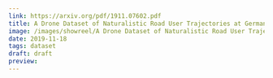 ```yaml
---
link: https://arxiv.org/pdf/1911.07602.pdf
title: A Drone Dataset of Naturalistic Road User Trajectories at German Intersections
image: /images/showreel/A Drone Dataset of Naturalistic Road User Trajectories at German Intersections.jpg
date: 2019-11-18
tags: dataset
draft: draft
preview:
---
```



